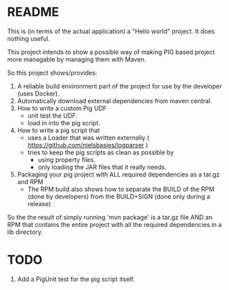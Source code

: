 README
====
This is (in terms of the actual application) a "Hello world" project. It does nothing useful.

This project intends to show a possible way of making PIG based project more managable by managing them with Maven.

So this project shows/provides:

1. A reliable build environment part of the project for use by the developer (uses Docker).
2. Automatically download external dependencies from maven central.
3. How to write a custom Pig UDF 
    - unit test the UDF.
    - load in into the pig script.
4. How to write a pig script that 
    - uses a Loader that was written externally ( https://github.com/nielsbasjes/logparser ) 
    - tries to keep the pig scripts as clean as possible by 
        - using property files.
        - only loading the JAR files that it really needs.
5. Packaging your pig project with ALL required dependencies as a tar.gz and RPM
    - The RPM build also shows how to separate the BUILD of the RPM (done by developers) from the BUILD+SIGN (done only during a  release)

So the the result of simply running 'mvn package' is a tar.gz file AND an RPM that contains the 
entire project with all the required dependencies in a lib directory.


TODO
====
1. Add a PigUnit test for the pig script itself.

